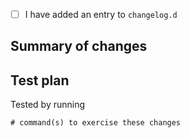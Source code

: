 <!-- add an 'x' in the brackets below -->

- [ ] I have added an entry to `changelog.d`

## Summary of changes

## Test plan

<!-- provide evidence of testing, preferably with command(s) that can be copy+pasted by others -->

Tested by running

```
# command(s) to exercise these changes
```
